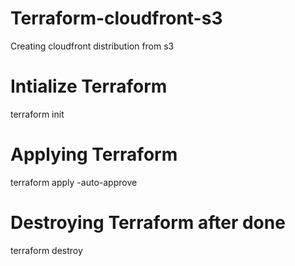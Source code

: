 # Terraform-cloudfront-s3

Creating cloudfront distribution from s3

# Intialize Terraform

terraform init

# Applying Terraform

terraform apply -auto-approve

# Destroying Terraform after done

terraform destroy
